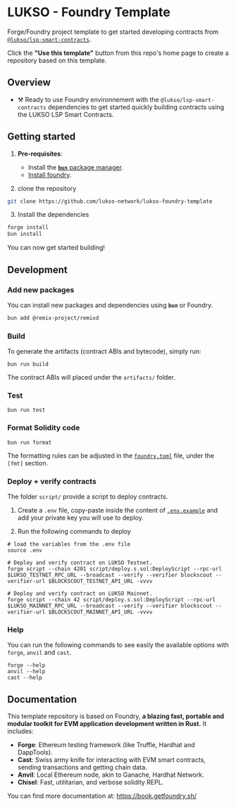 # LUKSO - Foundry Template

Forge/Foundry project template to get started developing contracts from [`@lukso/lsp-smart-contracts`](https://github.com/lukso-network/lsp-smart-contracts).

Click the **"Use this template"** button from this repo's home page to create a repository based on this template.

## Overview

- ⚒️ Ready to use Foundry environnement with the `@lukso/lsp-smart-contracts` dependencies to get started quickly building contracts using the LUKSO LSP Smart Contracts.

## Getting started

1. **Pre-requisites**:
   - Install the [**`bun`** package manager](https://bun.sh/package-manager).
   - [Install foundry](https://book.getfoundry.sh/getting-started/installation.html).

2. clone the repository

```bash
git clone https://github.com/lukso-network/lukso-foundry-template
```

3. Install the dependencies

```bash
forge install
bun install
```

You can now get started building!

## Development

### Add new packages

You can install new packages and dependencies using **`bun`** or Foundry.

```bash
bun add @remix-project/remixd
```

### Build

To generate the artifacts (contract ABIs and bytecode), simply run:

```shell
bun run build
```

The contract ABIs will placed under the `artifacts/` folder.

### Test

```shell
bun run test
```

### Format Solidity code

```shell
bun run format
```

The formatting rules can be adjusted in the [`foundry.toml`](./foundry.toml) file, under the `[fmt]` section.

<!-- ### Gas Snapshots

```shell
forge snapshot
``` -->

<!-- ### Anvil

```shell
$ anvil
```
-->

### Deploy + verify contracts

The folder `script/` provide a script to deploy contracts. 

1. Create a `.env` file, copy-paste inside the content of [`.env.example`](./.env.example)  and add your private key you will use to deploy.

2. Run the following commands to deploy

```shell
# load the variables from the .env file
source .env

# Deploy and verify contract on LUKSO Testnet.
forge script --chain 4201 script/deploy.s.sol:DeployScript --rpc-url $LUKSO_TESTNET_RPC_URL --broadcast --verify --verifier blockscout --verifier-url $BLOCKSCOUT_TESTNET_API_URL -vvvv

# Deploy and verify contract on LUKSO Mainnet.
forge script --chain 42 script/deploy.s.sol:DeployScript --rpc-url $LUKSO_MAINNET_RPC_URL --broadcast --verify --verifier blockscout --verifier-url $BLOCKSCOUT_MAINNET_API_URL -vvvv
```

<!-- ### Cast

```shell
$ cast <subcommand>
``` 
-->

### Help

You can run the following commands to see easily the available options with `forge`, `anvil` and `cast`.

```shell
forge --help
anvil --help
cast --help
```


## Documentation

This template repository is based on Foundry, **a blazing fast, portable and modular toolkit for EVM application development written in Rust.** It includes:

-   **Forge**: Ethereum testing framework (like Truffle, Hardhat and DappTools).
-   **Cast**: Swiss army knife for interacting with EVM smart contracts, sending transactions and getting chain data.
-   **Anvil**: Local Ethereum node, akin to Ganache, Hardhat Network.
-   **Chisel**: Fast, utilitarian, and verbose solidity REPL.

You can find more documentation at: https://book.getfoundry.sh/
